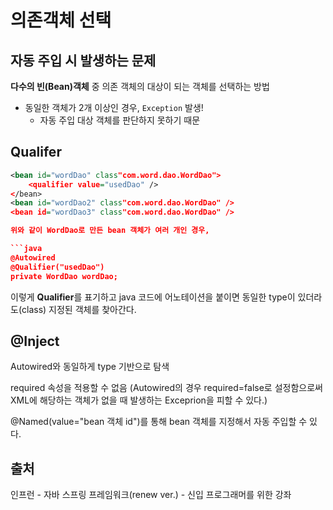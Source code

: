 # 의존객체 선택

## 자동 주입 시 발생하는 문제

**다수의 빈(Bean)객체** 중 의존 객체의 대상이 되는 객체를 선택하는 방법

- 동일한 객체가 2개 이상인 경우, `Exception` 발생!
  - 자동 주입 대상 객체를 판단하지 못하기 때문



## Qualifer

```xml
<bean id="wordDao" class"com.word.dao.WordDao">
	<qualifier value="usedDao" />
</bean>
<bean id="wordDao2" class"com.word.dao.WordDao" />
<bean id="wordDao3" class"com.word.dao.WordDao" />

위와 같이 WordDao로 만든 bean 객체가 여러 개인 경우,

​```java
@Autowired
@Qualifier("usedDao")
private WordDao wordDao;
```

이렇게 **Qualifier**를 표기하고 java 코드에 어노테이션을 붙이면 동일한 type이 있더라도(class) 지정된 객체를 찾아간다.



## @Inject

Autowired와 동일하게 type 기반으로 탐색

required 속성을 적용할 수 없음 (Autowired의 경우 required=false로 설정함으로써 XML에 해당하는 객체가 없을 때 발생하는 Exceprion을 피할 수 있다.)



@Named(value="bean 객체 id")를 통해 bean 객체를 지정해서 자동 주입할 수 있다.



## 출처

인프런 - 자바 스프링 프레임워크(renew ver.) - 신입 프로그래머를 위한 강좌